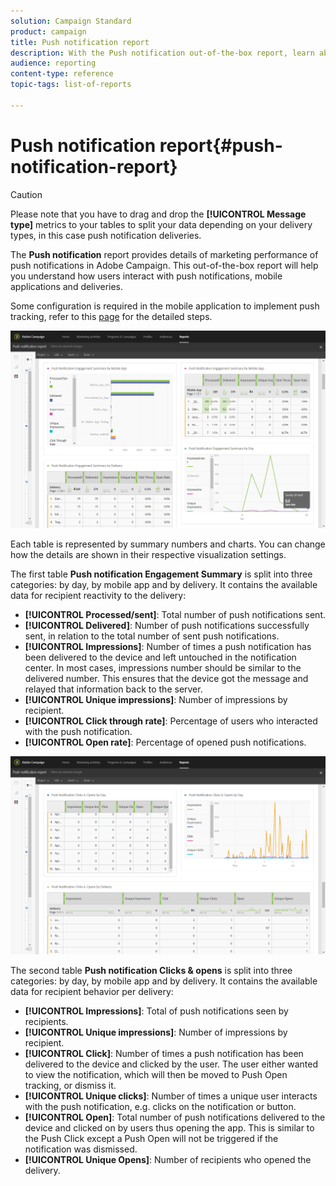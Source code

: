 ```yaml
---
solution: Campaign Standard
product: campaign
title: Push notification report
description: With the Push notification out-of-the-box report, learn about the success of your push notifications.
audience: reporting
content-type: reference
topic-tags: list-of-reports

---
```


# Push notification report{#push-notification-report}

>[!CAUTION]
>
>Please note that you have to drag and drop the **[!UICONTROL Message type]** metrics to your tables to split your data depending on your delivery types, in this case push notification deliveries.

The **Push notification** report provides details of marketing performance of push notifications in Adobe Campaign. This out-of-the-box report will help you understand how users interact with push notifications, mobile applications and deliveries.

Some configuration is required in the mobile application to implement push tracking, refer to this [page](../../administration/using/push-tracking.md) for the detailed steps.

![](assets/dynamic_report_push.png)

Each table is represented by summary numbers and charts. You can change how the details are shown in their respective visualization settings.

The first table **Push notification Engagement Summary** is split into three categories: by day, by mobile app and by delivery. It contains the available data for recipient reactivity to the delivery:

* **[!UICONTROL Processed/sent]**: Total number of push notifications sent.
* **[!UICONTROL Delivered]**: Number of push notifications successfully sent, in relation to the total number of sent push notifications.
* **[!UICONTROL Impressions]**: Number of times a push notification has been delivered to the device and left untouched in the notification center. In most cases, impressions number should be similar to the delivered number. This ensures that the device got the message and relayed that information back to the server.
* **[!UICONTROL Unique impressions]**: Number of impressions by recipient.
* **[!UICONTROL Click through rate]**: Percentage of users who interacted with the push notification.
* **[!UICONTROL Open rate]**: Percentage of opened push notifications.

![](assets/dynamic_report_push_2.png)

The second table **Push notification Clicks & opens** is split into three categories: by day, by mobile app and by delivery. It contains the available data for recipient behavior per delivery:

* **[!UICONTROL Impressions]**: Total of push notifications seen by recipients. 
* **[!UICONTROL Unique impressions]**: Number of impressions by recipient.
* **[!UICONTROL Click]**: Number of times a push notification has been delivered to the device and clicked by the user. The user either wanted to view the notification, which will then be moved to Push Open tracking, or dismiss it.
* **[!UICONTROL Unique clicks]**: Number of times a unique user interacts with the push notification, e.g. clicks on the notification or button.
* **[!UICONTROL Open]**: Total number of push notifications delivered to the device and clicked on by users thus opening the app. This is similar to the Push Click except a Push Open will not be triggered if the notification was dismissed.
* **[!UICONTROL Unique Opens]**: Number of recipients who opened the delivery.

